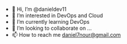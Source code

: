 - 👋 Hi, I’m @danieldev11
- 👀 I’m interested in DevOps and Cloud
- 🌱 I’m currently learning DevOps
- 💞️ I’m looking to collaborate on ...
- 📫 How to reach me daniel7nour@gmail.com

<!---
danieldev11/danieldev11 is a ✨ special ✨ repository because its `README.md` (this file) appears on your GitHub profile.
You can click the Preview link to take a look at your changes.
--->
